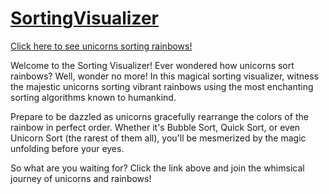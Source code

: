 # [SortingVisualizer](https://github.com/raghavyas19/Sorting-Visualizer)

[Click here to see unicorns sorting rainbows!](https://raghavyas19.github.io/Sorting-Visualizer/)

Welcome to the Sorting Visualizer! Ever wondered how unicorns sort rainbows? Well, wonder no more! In this magical sorting visualizer, witness the majestic unicorns sorting vibrant rainbows using the most enchanting sorting algorithms known to humankind.

Prepare to be dazzled as unicorns gracefully rearrange the colors of the rainbow in perfect order. Whether it's Bubble Sort, Quick Sort, or even Unicorn Sort (the rarest of them all), you'll be mesmerized by the magic unfolding before your eyes.

So what are you waiting for? Click the link above and join the whimsical journey of unicorns and rainbows!
